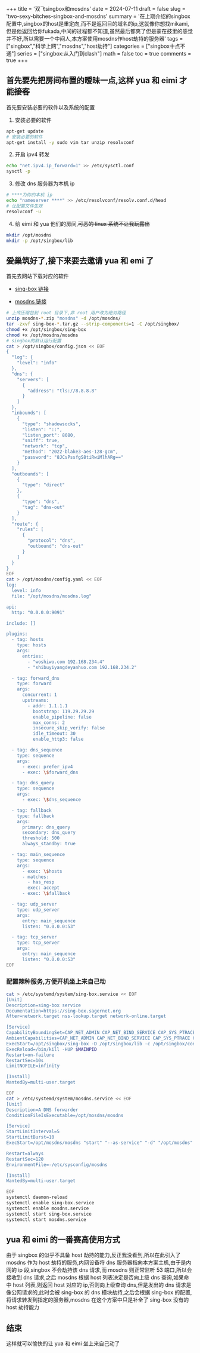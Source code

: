 +++
title = '双飞singbox和mosdns'
date = 2024-07-11
draft = false
slug = 'two-sexy-bitches-singbox-and-mosdns'
summary = '在上期介绍的singbox配置中,singbox的host是重定向,而不是返回目的域名的ip,这就像你想找mikami,但是他返回给你fukada,中间的过程都不知道,虽然最后都爽了但是蒙在鼓里的感觉并不好,所以需要一个中间人,本方案使用mosdns作host劫持的服务器'
tags = ["singbox","科学上网","mosdns","host劫持"]
categories = ["singbox十点不通"]
series = ["singbox:从入门到clash"]
math = false
toc = true
comments = true
+++

## 首先要先把房间布置的暧昧一点,这样 yua 和 eimi 才能~~接客~~

首先要安装必要的软件以及系统的配置

1. 安装必要的软件

```bash
apt-get update
# 安装必要的软件
apt-get install -y sudo vim tar unzip resolvconf
```

2. 开启 ipv4 转发

```bash
echo "net.ipv4.ip_forward=1" >> /etc/sysctl.conf
sysctl -p
```

3. 修改 dns 服务器为本机 ip

```bash
# ****为你的本机 ip
echo "nameserver ****" >> /etc/resolvconf/resolv.conf.d/head
# 让配置文件生效
resolvconf -u
```

4. 给 eimi 和 yua 他们的房间,~~可恶的 linux 系统不让我玩露出~~

```bash
mkdir /opt/mosdns
mkdir -p /opt/singbox/lib
```

## ~~爱巢~~筑好了,接下来要去邀请 yua 和 emi 了

首先去网站下载对应的软件

- [sing-box 链接](https://github.com/SagerNet/sing-box/releases)

* [mosdns 链接](https://github.com/IrineSistiana/mosdns/releases)

```bash
# 上传压缩包到 root 目录下,非 root 用户改为绝对路径
unzip mosdns-*.zip "mosdns" -d /opt/mosdns/
tar -zxvf sing-box-*.tar.gz --strip-components=1 -C /opt/singbox/
chmod +x /opt/singbox/sing-box
chmod +x /opt/mosdns/mosdns
# singbox的默认运行配置
cat > /opt/singbox/config.json << EOF
{
  "log": {
    "level": "info"
  },
  "dns": {
    "servers": [
      {
        "address": "tls://8.8.8.8"
      }
    ]
  },
  "inbounds": [
    {
      "type": "shadowsocks",
      "listen": "::",
      "listen_port": 8080,
      "sniff": true,
      "network": "tcp",
      "method": "2022-blake3-aes-128-gcm",
      "password": "8JCsPssfgS8tiRwiMlhARg=="
    }
  ],
  "outbounds": [
    {
      "type": "direct"
    },
    {
      "type": "dns",
      "tag": "dns-out"
    }
  ],
  "route": {
    "rules": [
      {
        "protocol": "dns",
        "outbound": "dns-out"
      }
    ]
  }
}
EOF
cat > /opt/mosdns/config.yaml << EOF
log:
  level: info
  file: "/opt/mosdns/mosdns.log"

api:
  http: "0.0.0.0:9091"

include: []

plugins:
  - tag: hosts
    type: hosts
    args:
      entries:
        - "woshiwo.com 192.168.234.4"
        - "shibuyiyangdeyanhuo.com 192.168.234.2"

  - tag: forward_dns
    type: forward
    args:
      concurrent: 1
      upstreams:
        - addr: 1.1.1.1
          bootstrap: 119.29.29.29
          enable_pipeline: false
          max_conns: 2
          insecure_skip_verify: false
          idle_timeout: 30
          enable_http3: false

  - tag: dns_sequence
    type: sequence
    args:
      - exec: prefer_ipv4
      - exec: \$forward_dns

  - tag: dns_query
    type: sequence
    args:
      - exec: \$dns_sequence

  - tag: fallback
    type: fallback
    args:
      primary: dns_query
      secondary: dns_query
      threshold: 500
      always_standby: true

  - tag: main_sequence
    type: sequence
    args:
      - exec: \$hosts
      - matches:
        - has_resp
        exec: accept
      - exec: \$fallback

  - tag: udp_server
    type: udp_server
    args:
      entry: main_sequence
      listen: "0.0.0.0:53"

  - tag: tcp_server
    type: tcp_server
    args:
      entry: main_sequence
      listen: "0.0.0.0:53"
EOF
```

### 配置辣种服务,方便开机坐上来自己动

```bash
cat > /etc/systemd/system/sing-box.service << EOF
[Unit]
Description=sing-box service
Documentation=https://sing-box.sagernet.org
After=network.target nss-lookup.target network-online.target

[Service]
CapabilityBoundingSet=CAP_NET_ADMIN CAP_NET_BIND_SERVICE CAP_SYS_PTRACE CAP_DAC_READ_SEARCH
AmbientCapabilities=CAP_NET_ADMIN CAP_NET_BIND_SERVICE CAP_SYS_PTRACE CAP_DAC_READ_SEARCH
ExecStart=/opt/singbox/sing-box -D /opt/singbox/lib -c /opt/singbox/config.json run
ExecReload=/bin/kill -HUP $MAINPID
Restart=on-failure
RestartSec=10s
LimitNOFILE=infinity

[Install]
WantedBy=multi-user.target

EOF
cat > /etc/systemd/system/mosdns.service << EOF
[Unit]
Description=A DNS forwarder
ConditionFileIsExecutable=/opt/mosdns/mosdns

[Service]
StartLimitInterval=5
StartLimitBurst=10
ExecStart=/opt/mosdns/mosdns "start" "--as-service" "-d" "/opt/mosdns" "-c" "/opt/mosdns/config.yaml"

Restart=always
RestartSec=120
EnvironmentFile=-/etc/sysconfig/mosdns

[Install]
WantedBy=multi-user.target

EOF
systemctl daemon-reload
systemctl enable sing-box.service
systemctl enable mosdns.service
systemctl start sing-box.service
systemctl start mosdns.service
```

## yua 和 eimi 的一番赛高使用方式

由于 singbox 的似乎不具备 host 劫持的能力,反正我没看到,所以在此引入了 mosdns 作为 host 劫持的服务,内网设备将 dns 服务器指向本方案主机,由于是内网的 ip 段,singbox 不会劫持该 dns 请求,而 mosdns 则正常监听 53 端口,所以会接收到 dns 请求,之后 mosdns 根据 host 列表决定是否向上级 dns 查询,如果命中 host 列表,则返回 host 对应的 ip,否则向上级查询 dns,但是发出的 dns 请求是像公网请求的,此时会被 sing-box 的 dns 模块劫持,之后会根据 sing-box 的配置,将请求转发到指定的服务器,mosdns 在这个方案中只是补全了 sing-box 没有的 host 劫持能力

## 结束

这样就可以愉快的让 yua 和 eimi 坐上来自己动了
